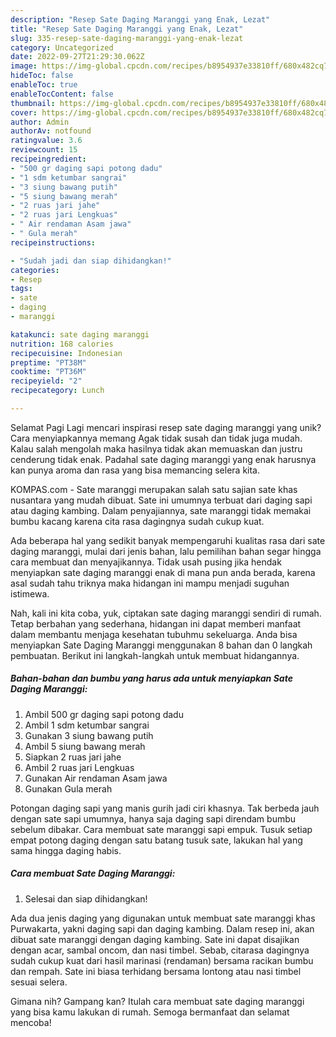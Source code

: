 ```yaml
---
description: "Resep Sate Daging Maranggi yang Enak, Lezat"
title: "Resep Sate Daging Maranggi yang Enak, Lezat"
slug: 335-resep-sate-daging-maranggi-yang-enak-lezat
category: Uncategorized
date: 2022-09-27T21:29:30.062Z
image: https://img-global.cpcdn.com/recipes/b8954937e33810ff/680x482cq70/sate-daging-maranggi-foto-resep-utama.jpg
hideToc: false
enableToc: true
enableTocContent: false
thumbnail: https://img-global.cpcdn.com/recipes/b8954937e33810ff/680x482cq70/sate-daging-maranggi-foto-resep-utama.jpg
cover: https://img-global.cpcdn.com/recipes/b8954937e33810ff/680x482cq70/sate-daging-maranggi-foto-resep-utama.jpg
author: Admin
authorAv: notfound
ratingvalue: 3.6
reviewcount: 15
recipeingredient:
- "500 gr daging sapi potong dadu"
- "1 sdm ketumbar sangrai"
- "3 siung bawang putih"
- "5 siung bawang merah"
- "2 ruas jari jahe"
- "2 ruas jari Lengkuas"
- " Air rendaman Asam jawa"
- " Gula merah"
recipeinstructions:

- "Sudah jadi dan siap dihidangkan!"
categories:
- Resep
tags:
- sate
- daging
- maranggi

katakunci: sate daging maranggi 
nutrition: 168 calories
recipecuisine: Indonesian
preptime: "PT38M"
cooktime: "PT36M"
recipeyield: "2"
recipecategory: Lunch

---
```



Selamat Pagi Lagi mencari inspirasi resep sate daging maranggi yang unik? Cara menyiapkannya memang Agak tidak susah dan tidak juga mudah. Kalau salah mengolah maka hasilnya tidak akan memuaskan dan justru cenderung tidak enak. Padahal sate daging maranggi yang enak harusnya kan punya aroma dan rasa yang bisa memancing selera kita.


KOMPAS.com - Sate maranggi merupakan salah satu sajian sate khas nusantara yang mudah dibuat. Sate ini umumnya terbuat dari daging sapi atau daging kambing. Dalam penyajiannya, sate maranggi tidak memakai bumbu kacang karena cita rasa dagingnya sudah cukup kuat.

Ada beberapa hal yang sedikit banyak mempengaruhi kualitas rasa dari sate daging maranggi, mulai dari jenis bahan, lalu pemilihan bahan segar hingga cara membuat dan menyajikannya. Tidak usah pusing jika hendak menyiapkan sate daging maranggi enak di mana pun anda berada, karena asal sudah tahu triknya maka hidangan ini mampu menjadi suguhan istimewa.


Nah, kali ini kita coba, yuk, ciptakan sate daging maranggi sendiri di rumah. Tetap berbahan yang sederhana, hidangan ini dapat memberi manfaat dalam membantu menjaga kesehatan tubuhmu sekeluarga. Anda bisa menyiapkan Sate Daging Maranggi menggunakan 8 bahan dan 0 langkah pembuatan. Berikut ini langkah-langkah untuk membuat hidangannya.

<!--inarticleads1-->

##### Bahan-bahan dan bumbu yang harus ada untuk menyiapkan Sate Daging Maranggi:

1. Ambil 500 gr daging sapi potong dadu
1. Ambil 1 sdm ketumbar sangrai
1. Gunakan 3 siung bawang putih
1. Ambil 5 siung bawang merah
1. Siapkan 2 ruas jari jahe
1. Ambil 2 ruas jari Lengkuas
1. Gunakan  Air rendaman Asam jawa
1. Gunakan  Gula merah


Potongan daging sapi yang manis gurih jadi ciri khasnya. Tak berbeda jauh dengan sate sapi umumnya, hanya saja daging sapi direndam bumbu sebelum dibakar. Cara membuat sate maranggi sapi empuk. Tusuk setiap empat potong daging dengan satu batang tusuk sate, lakukan hal yang sama hingga daging habis. 

<!--inarticleads2-->

##### Cara membuat Sate Daging Maranggi:


1. Selesai dan siap dihidangkan!

Ada dua jenis daging yang digunakan untuk membuat sate maranggi khas Purwakarta, yakni daging sapi dan daging kambing. Dalam resep ini, akan dibuat sate maranggi dengan daging kambing. Sate ini dapat disajikan dengan acar, sambal oncom, dan nasi timbel. Sebab, citarasa dagingnya sudah cukup kuat dari hasil marinasi (rendaman) bersama racikan bumbu dan rempah. Sate ini biasa terhidang bersama lontong atau nasi timbel sesuai selera. 

Gimana nih? Gampang kan? Itulah cara membuat sate daging maranggi yang bisa kamu lakukan di rumah. Semoga bermanfaat dan selamat mencoba!
